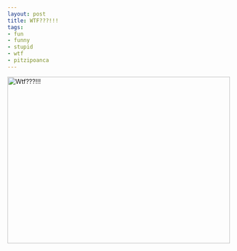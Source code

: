 ```yaml
--- 
layout: post
title: WTF???!!!
tags: 
- fun
- funny
- stupid
- wtf
- pitzipoanca
---
```

<p style="text-align: center;"></p>


<a title="Click to see the bigger version." class="image" href="{{ site.url }}/images/2009/09/117681_wtf.png" target="_blank"><img class="size-medium wp-image-663" title="117681_wtf" src="{{ site.url }}/images/2009/09/117681_wtf-500x375.png" alt="Wtf???!!!" width="500" height="375" /></a>
